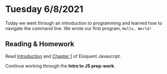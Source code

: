 # Tuesday 6/8/2021
Today we went through an introduction to programming and learned how to navigate the command line. We wrote our first program, `Hello, World!`

## Reading & Homework
Read [Introduction](https://eloquentjavascript.net/00_intro.html) and [Chapter 1](https://eloquentjavascript.net/01_values.html) of Eloquent Javascript.

Continue working through the **Intro to JS prep-work**.